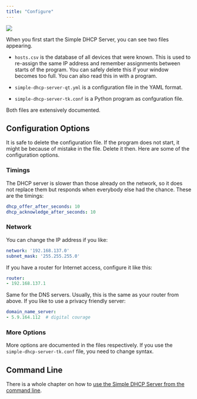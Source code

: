 ```yaml
---
title: "Configure"
---
```


![](/img/windows-files.png)

When you first start the Simple DHCP Server, you can see two files appearing.

- `hosts.csv` is the database of all devices that were known. This is used to
  re-assign the same IP address and remember assignments between starts of the
  program. You can safely delete this if your window becomes too full. You can
  also read this in with a program.

- `simple-dhcp-server-qt.yml` is a configuration file in the YAML format.

- `simple-dhcp-server-tk.conf` is a Python program as confguration file.

Both files are extensively documented.

## Configuration Options

It is safe to delete the configuration file. If the program does not start, it
might be because of mistake in the file. Delete it then. Here are some of the
configuration options.

### Timings

The DHCP server is slower than those already on the network, so it does not
replace them but responds when everybody else had the chance. These are the
timings:

```yaml
dhcp_offer_after_seconds: 10
dhcp_acknowledge_after_seconds: 10
```

### Network

You can change the IP address if you like:

```yaml
network: '192.168.137.0'
subnet_mask: '255.255.255.0'
```

If you have a router for Internet access, configure it like this:

```yaml
router:
- 192.168.137.1
```

Same for the DNS servers. Usually, this is the same as your router from above.
If you like to use a privacy friendly server:

```yaml
domain_name_server:
- 5.9.164.112  # digital courage
```

### More Options

More options are documented in the files respectively. If you use the
`simple-dhcp-server-tk.conf` file, you need to change syntax.

## Command Line

There is a whole chapter on how to [use the Simple DHCP Server from the command
line][1].

[1]: cmd.md
